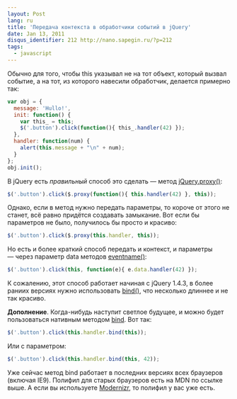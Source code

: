 ```yaml
---
layout: Post
lang: ru
title: 'Передача контекста в обработчики событий в jQuery'
date: Jan 13, 2011
disqus_identifier: 212 http://nano.sapegin.ru/?p=212
tags:
  - javascript
---
```


Обычно для того, чтобы this указывал не на тот объект, который вызвал событие, а на тот, из которого навесили обработчик, делается примерно так:

```javascript
var obj = {
  message: 'Hullo!',
  init: function() {
    var this_ = this;
    $('.button').click(function(){ this_.handler(42) });
  },
  handler: function(num) {
    alert(this.message + "\n" + num);
  }
};
obj.init();
```

В jQuery есть *правильный* способ это сделать — метод [jQuery.proxy()](http://api.jquery.com/jQuery.proxy/):

```javascript
$('.button').click($.proxy(function(){ this.handler(42) }, this));
```

Однако, если в метод нужно передать параметры, то короче от этого не станет, всё равно придётся создавать замыкание. Вот если бы параметров не было, получилось бы просто и красиво:

```javascript
$('.button').click($.proxy(this.handler, this));
```

Но есть и более краткий способ передать и контекст, и параметры — через параметр data методов [eventname()](http://api.jquery.com/click/):

```javascript
$('.button').click(this, function(e){ e.data.handler(42) });
```

К сожалению, этот способ работает начиная с jQuery 1.4.3, в более раниих версиях нужно использовать [bind()](http://api.jquery.com/bind/), что несколько длиннее и не так красиво.

**Дополнение**. Когда-нибудь наступит светлое будущее, и можно будет пользоваться нативным методом [bind](https://developer.mozilla.org/en/JavaScript/Reference/Global_Objects/Function/bind). Вот так:

```javascript
$('.button').click(this.handler.bind(this));
```

Или с параметром:

```javascript
$('.button').click(this.handler.bind(this, 42));
```

Уже сейчас метод bind работает в последних версиях всех браузеров (включая IE9). Полифил для старых браузеров есть на MDN по ссылке выше. А если вы используете [Modernizr](http://modernizr.com/), то полифил у вас уже есть.
